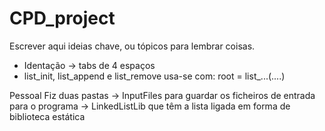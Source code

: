 # CPD_project

Escrever aqui ideias chave, ou tópicos para lembrar coisas.
- Identação -> tabs de 4 espaços
- list_init, list_append e list_remove usa-se com: root = list_...(....)


Pessoal Fiz duas pastas 
	-> InputFiles para guardar os ficheiros de entrada para o programa
	-> LinkedListLib que têm a lista ligada em forma de biblioteca estática
